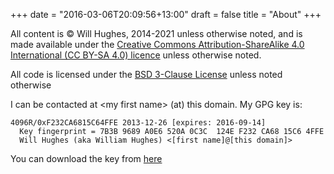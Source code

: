 +++
date = "2016-03-06T20:09:56+13:00"
draft = false
title = "About"
+++

All content is&nbsp;&copy; Will Hughes, 2014-2021 unless otherwise noted, and is made available under the [Creative Commons Attribution-ShareAlike 4.0 International (CC BY-SA 4.0) licence](https://creativecommons.org/licenses/by-sa/4.0/) unless otherwise noted.

All code is licensed under the [BSD 3-Clause License](/licence/) unless noted otherwise

I can be contacted at &lt;my first name&gt; (at) this domain. My GPG key is:

    4096R/0xF232CA6815C64FFE 2013-12-26 [expires: 2016-09-14]
      Key fingerprint = 7B3B 9689 A0E6 520A 0C3C  124E F232 CA68 15C6 4FFE
      Will Hughes (aka William Hughes) <[first name]@[this domain]>

You can download the key from [here](/F232CA6815C64FFE.asc)
